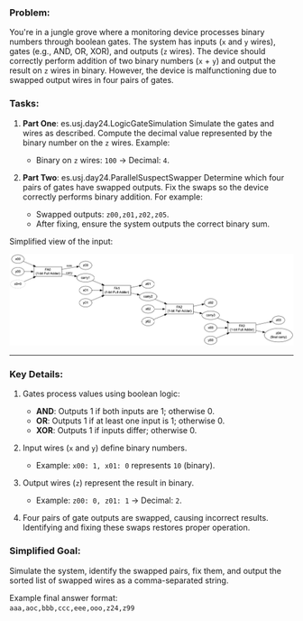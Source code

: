 ### Problem:
You're in a jungle grove where a monitoring device processes binary numbers through boolean gates. The system has inputs (`x` and `y` wires), gates (e.g., AND, OR, XOR), and outputs (`z` wires). The device should correctly perform addition of two binary numbers (`x` + `y`) and output the result on `z` wires in binary. However, the device is malfunctioning due to swapped output wires in four pairs of gates.

### Tasks:

1. **Part One**: es.usj.day24.LogicGateSimulation
   Simulate the gates and wires as described. Compute the decimal value represented by the binary number on the `z` wires. Example:
    - Binary on `z` wires: `100` → Decimal: `4`.

2. **Part Two**: es.usj.day24.ParallelSuspectSwapper
   Determine which four pairs of gates have swapped outputs. Fix the swaps so the device correctly performs binary addition. For example:
    - Swapped outputs: `z00,z01,z02,z05`.
    - After fixing, ensure the system outputs the correct binary sum.

Simplified view of the input:

![Logical Circuit](graphviz.png)

---

### Key Details:

1. Gates process values using boolean logic:
    - **AND**: Outputs 1 if both inputs are 1; otherwise 0.
    - **OR**: Outputs 1 if at least one input is 1; otherwise 0.
    - **XOR**: Outputs 1 if inputs differ; otherwise 0.

2. Input wires (`x` and `y`) define binary numbers.
    - Example: `x00: 1, x01: 0` represents `10` (binary).

3. Output wires (`z`) represent the result in binary.
    - Example: `z00: 0, z01: 1` → Decimal: `2`.

4. Four pairs of gate outputs are swapped, causing incorrect results. Identifying and fixing these swaps restores proper operation.

### Simplified Goal:
Simulate the system, identify the swapped pairs, fix them, and output the sorted list of swapped wires as a comma-separated string.

Example final answer format:  
`aaa,aoc,bbb,ccc,eee,ooo,z24,z99`